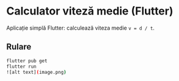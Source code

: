 # Calculator viteză medie (Flutter)

Aplicație simplă Flutter: calculează viteza medie `v = d / t`.

## Rulare
```bash
flutter pub get
flutter run
![alt text](image.png)